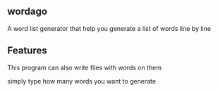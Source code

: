 ## wordago

A word list generator  that help you generate a list of words
line by line
    





 ## Features
 This program can also write files with words on them 

simply type how many words you want to generate
 











